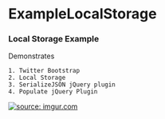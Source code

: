 # ExampleLocalStorage

### Local Storage Example
Demonstrates
```
1. Twitter Bootstrap
2. Local Storage
3. SerializeJSON jQuery plugin
4. Populate jQuery Plugin
```
<a href="http://imgur.com/mP8JKSI"><img src="http://i.imgur.com/mP8JKSI.png" title="source: imgur.com" /></a>
